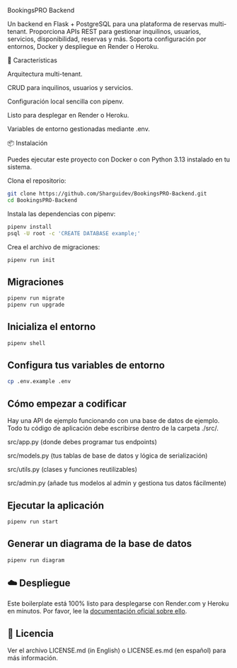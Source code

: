 BookingsPRO Backend

Un backend en Flask + PostgreSQL para una plataforma de reservas multi-tenant.
Proporciona APIs REST para gestionar inquilinos, usuarios, servicios, disponibilidad, reservas y más.
Soporta configuración por entornos, Docker y despliegue en Render o Heroku.

🚀 Características

Arquitectura multi-tenant.

CRUD para inquilinos, usuarios y servicios.

Configuración local sencilla con pipenv.

Listo para desplegar en Render o Heroku.

Variables de entorno gestionadas mediante .env.

📦 Instalación

Puedes ejecutar este proyecto con Docker o con Python 3.13 instalado en tu sistema.

Clona el repositorio:

```sh
git clone https://github.com/Sharguidev/BookingsPRO-Backend.git
cd BookingsPRO-Backend
```

Instala las dependencias con pipenv:

```sh
pipenv install
psql -U root -c 'CREATE DATABASE example;'

```

Crea el archivo de migraciones:

```sh
pipenv run init
```

## Migraciones

```sh
pipenv run migrate
pipenv run upgrade
```

## Inicializa el entorno

```sh
pipenv shell
```

## Configura tus variables de entorno

```sh
cp .env.example .env

```

## Cómo empezar a codificar

Hay una API de ejemplo funcionando con una base de datos de ejemplo.
Todo tu código de aplicación debe escribirse dentro de la carpeta ./src/.

src/app.py (donde debes programar tus endpoints)

src/models.py (tus tablas de base de datos y lógica de serialización)

src/utils.py (clases y funciones reutilizables)

src/admin.py (añade tus modelos al admin y gestiona tus datos fácilmente)

## Ejecutar la aplicación

```sh
pipenv run start
```

## Generar un diagrama de la base de datos

```sh
pipenv run diagram
```

## ☁️ Despliegue

Este boilerplate está 100% listo para desplegarse con Render.com y Heroku en minutos. Por favor, lee la [documentación oficial sobre ello](https://start.4geeksacademy.com/deploy).

## 📜 Licencia

Ver el archivo LICENSE.md (in English) o LICENSE.es.md (en español) para más información.
